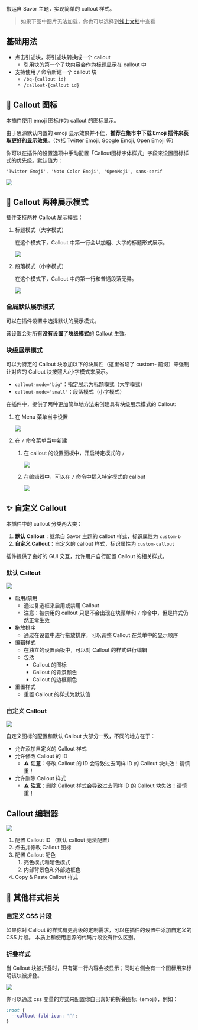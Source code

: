 搬运自 Savor 主题，实现简单的 callout 样式。

> 如果下图中图片无法加载，你也可以选择到[线上文档](https://flowus.cn/share/e1961b24-8bf9-4d2f-9ca4-794d81824524?code=80RAFK)中查看

## 基础用法

- 点击引述块，将引述块转换成一个 callout
  - 引用块的第一个子块内容会作为标题显示在 callout 中
- 支持使用 `/` 命令新建一个 callout 块
  - `/bq-{callout id}`
  - `/callout-{callout id}`


## 🎨 Callout 图标

本插件使用 emoji 图标作为 callout 的图标显示。

由于思源默认内置的 emoji 显示效果并不佳，**推荐在集市中下载 Emoji 插件来获取更好的显示效果**。（包括 Twitter Emoji, Google Emoji, Open Emoji 等）

你可以在插件的设置选项中手动配置「Callout图标字体样式」字段来设置图标样式的优先级。默认值为：

```
'Twitter Emoji', 'Noto Color Emoji', 'OpenMoji', sans-serif
```

![](asset/emoji-font.png)

## 🔋 Callout 两种展示模式

插件支持两种 Callout 展示模式：

1. 标题模式（大字模式）

    在这个模式下，Callout 中第一行会以加粗、大字的标题形式展示。

    ![](asset/big-mode.png)
2. 段落模式（小字模式）

    在这个模式下，Callout 中的第一行和普通段落无异。

    ![](asset/small-mode.png)

### 全局默认展示模式

可以在插件设置中选择默认的展示模式。

该设置会对所有**没有设置了块级模式**的 Callout 生效。

### 块级展示模式

可以为特定的 Callout 块添加以下的块属性（这里省略了 custom- 前缀）来强制让对应的 Callout 块按照大/小字模式来展示。

* `callout-mode="big"`：指定展示为标题模式（大字模式）
* `callout-mode="small"`：段落模式（小字模式）

在插件中，提供了两种更加简单地方法来创建具有块级展示模式的 Callout:

1. 在 Menu 菜单当中设置

    ![](asset/mode-menu.png)

2. 在 `/` 命令菜单当中新建

    1. 在 callout 的设置面板中，开启特定模式的 `/`

        ![](asset/mode-slash-set.png)

    2. 在编辑器中，可以在 `/` 命令中插入特定模式的 callout

        ![](asset/mode-slash-insert.png)


## ✨ 自定义 Callout

本插件中的 callout 分类两大类：

1. **默认 Callout**：继承自 Savor 主题的 callout 样式，标识属性为 `custom-b`
2. **自定义 Callout**：自定义的 callout 样式，标识属性为 `custom-callout`

插件提供了良好的 GUI 交互，允许用户自行配置 Callout 的相关样式。

### 默认 Callout

![](asset/default-callout.png)

- 启用/禁用
  - 通过复选框来启用或禁用 Callout
  - 注意：被禁用的 callout 只是不会出现在块菜单和 `/` 命令中，但是样式仍然正常生效
- 拖放排序
  - 通过在设置中进行拖放排序，可以调整 Callout 在菜单中的显示顺序
- 编辑样式
  - 在独立的设置面板中，可以对 Callout 的样式进行编辑
  - 包括
    - Callout 的图标
    - Callout 的背景颜色
    - Callout 的边框颜色
- 重置样式
  - 重置 Callout 的样式为默认值

### 自定义 Callout

![](asset/custom-callout.png)

自定义图标的配置和默认 Callout 大部分一致，不同的地方在于：

- 允许添加自定义的 Callout 样式
- 允许修改 Callout 的 ID
  - ⚠️ **注意**：修改 Callout 的 ID 会导致过去同样 ID 的 Callout 块失效！请慎重！
- 允许删除 Callout 样式
  - ⚠️ **注意**：删除 Callout 样式会导致过去同样 ID 的 Callout 块失效！请慎重！

## Callout 编辑器

![](asset/editor.png)

1. 配置 Callout ID （默认 callout 无法配置）
2. 点击并修改 Callout 图标
3. 配置 Callout 配色
   1. 亮色模式和暗色模式
   2. 内部背景色和外部边框色
4. Copy & Paste Callout 样式

## 🎨 其他样式相关

### 自定义 CSS 片段

如果你对 Callout 的样式有更高级的定制需求，可以在插件的设置中添加自定义的 CSS 片段。
本质上和使用思源的代码片段没有什么区别。

### 折叠样式

当 Callout 块被折叠时，只有第一行内容会被显示；同时右侧会有一个图标用来标明该块被折叠。

![](asset/folded.png)

你可以通过 css 变量的方式来配置你自己喜好的折叠图标（emoji），例如：

```css
:root {
  --callout-fold-icon: "🙂";
}
```
